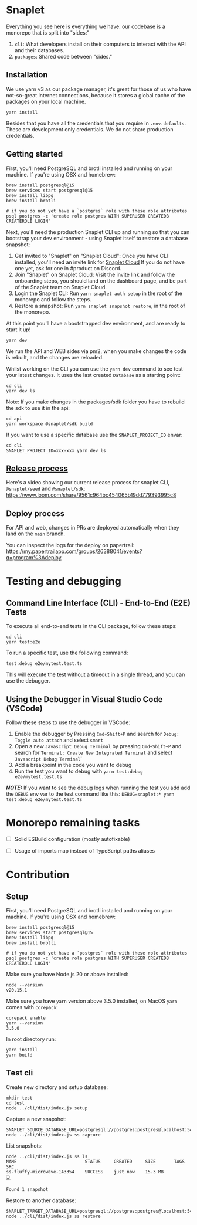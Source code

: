 # Snaplet

Everything you see here is everything we have: our codebase is a monorepo that is
split into "sides:"

1. `cli`: What developers install on their computers to interact with the API and their databases.
2. `packages`: Shared code between "sides."

## Installation

We use yarn v3 as our package manager, it's great for those of us who have not-so-great Internet connections, because it stores a global cache of the packages on your local machine.

```terminal
yarn install
```

Besides that you have all the credentials that you require in `.env.defaults`. These are development only credentials. We do not share production credentials.

## Getting started

First, you'll need PostgreSQL and brotli installed and running on your machine. If you're using OSX and homebrew:

```terminal
brew install postgresql@15
brew services start postgresql@15
brew install libpq
brew install brotli

# if you do not yet have a `postgres` role with these role attributes
psql postgres -c 'create role postgres WITH SUPERUSER CREATEDB CREATEROLE LOGIN'
```

Next, you'll need the production Snaplet CLI up and running so that you can bootstrap your dev environment - using Snaplet itself to restore a database snapshot:

1. Get invited to "Snaplet" on "Snaplet Cloud": Once you have CLI installed, you'll need an invite link for [Snaplet Cloud](app.snaplet.dev) If you do not have one yet, ask for one in #product on Discord.
2. Join "Snaplet" on Snaplet Cloud: Visit the invite link and follow the onboarding steps, you should land on the dashboard page, and be part of the Snaplet team on Snaplet Cloud.
3. Login the Snaplet CLI: Run `yarn snaplet auth setup` in the root of the monorepo and follow the steps.
4. Restore a snapshot: Run `yarn snaplet snapshot restore`, in the root of the monorepo.

At this point you'll have a bootstrapped dev environment, and are ready to start it up!

```terminal
yarn dev
```

We run the API and WEB sides via pm2, when you make changes the code is rebuilt, and the changes are reloaded.

Whilst working on the CLI you can use the `yarn dev` command to see test your latest changes. It uses the last created `Database` as a starting point:

```terminal
cd cli
yarn dev ls
```

Note: If you make changes in the packages/sdk folder you have to rebuild the sdk to use it in the api:

```
cd api
yarn workspace @snaplet/sdk build
```

If you want to use a specific database use the `SNAPLET_PROJECT_ID` envar:

```
cd cli
SNAPLET_PROJECT_ID=xxx-xxx yarn dev ls
```

## [Release process](https://www.loom.com/share/9561c964bc454065b19dd779393995c8)

Here's a video showing our current release process for snaplet CLI, `@snaplet/seed` and `@snaplet/sdk`: https://www.loom.com/share/9561c964bc454065b19dd779393995c8

## Deploy process
For API and web, changes in PRs are deployed automatically when they land on the `main` branch.

You can inspect the logs for the deploy on papertrail: https://my.papertrailapp.com/groups/26388041/events?q=program%3Adeploy

# Testing and debugging

## Command Line Interface (CLI) - End-to-End (E2E) Tests

To execute all end-to-end tests in the CLI package, follow these steps:
```
cd cli
yarn test:e2e
```
To run a specific test, use the following command:
```
test:debug e2e/mytest.test.ts
```
This will execute the test without a timeout in a single thread, and you can use the debugger.

## Using the Debugger in Visual Studio Code (VSCode)
Follow these steps to use the debugger in VSCode:

1. Enable the debugger by Pressing `Cmd+Shift+P` and search for `Debug: Toggle auto attach` and select `smart`
2. Open a new `Javascript Debug Terminal` by pressing `Cmd+Shift+P` and search for `Terminal: Create New Integrated Terminal` and select `Javascript Debug Terminal`'
3. Add a breakpoint in the code you want to debug
4. Run the test you want to debug with `yarn test:debug e2e/mytest.test.ts`

**_NOTE:_** If you want to see the debug logs when running the test you add add the `DEBUG` env var to the test command like this: `DEBUG=snaplet:* yarn test:debug e2e/mytest.test.ts`

# Monorepo remaining tasks
- [ ] Solid ESBuild configuration (mostly autofixable)
- [ ] Usage of imports map instead of TypeScript paths aliases


# Contribution

## Setup

First, you'll need PostgreSQL and brotli installed and running on your machine. If you're using OSX and homebrew:

```terminal
brew install postgresql@15
brew services start postgresql@15
brew install libpq
brew install brotli

# if you do not yet have a `postgres` role with these role attributes
psql postgres -c 'create role postgres WITH SUPERUSER CREATEDB CREATEROLE LOGIN'
```
Make sure you have Node.js 20 or above installed:
```
node --version
v20.15.1
```

Make sure you have `yarn` version above 3.5.0 installed, on MacOS `yarn` comes with `corepack`:
```
corepack enable
yarn --version
3.5.0
```

In root directory run:
```
yarn install
yarn build
```

## Test cli

Create new directory and setup database:
```
mkdir test
cd test
node ../cli/dist/index.js setup
```

Capture a new snapshot:
```
SNAPLET_SOURCE_DATABASE_URL=postgresql://postgres:postgres@localhost:5432/postgres node ../cli/dist/index.js ss capture
```

List snapshots:
```
node ../cli/dist/index.js ss ls
NAME                          STATUS     CREATED     SIZE       TAGS    SRC
ss-fluffy-microwave-143354    SUCCESS    just now    15.3 MB            💻

Found 1 snapshot
```

Restore to another database:
```
SNAPLET_TARGET_DATABASE_URL=postgresql://postgres:postgres@localhost:54322/copy node ../cli/dist/index.js ss restore
```